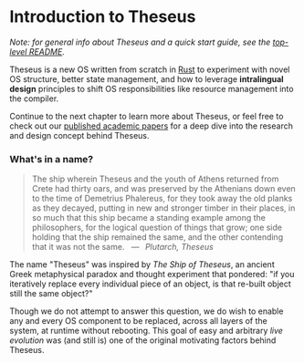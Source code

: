 # Introduction to Theseus

*Note: for general info about Theseus and a quick start guide, see the [top-level README](https://github.com/theseus-os/Theseus#readme).*


Theseus is a new OS written from scratch in [Rust](https://www.rust-lang.org/) to experiment with novel OS structure, better state management, and how to leverage **intralingual design** principles to shift OS responsibilities like resource management into the compiler.

Continue to the next chapter to learn more about Theseus, or feel free to check out our [published academic papers](misc/papers_presentations.md) for a deep dive into the research and design concept behind Theseus.


### What's in a name? 

> The ship wherein Theseus and the youth of Athens returned from Crete had thirty oars, and was preserved by the Athenians down even to the time of Demetrius Phalereus, for they took away the old planks as they decayed, putting in new and stronger timber in their places, in so much that this ship became a standing example among the philosophers, for the logical question of things that grow; one side holding that the ship remained the same, and the other contending that it was not the same.
> &nbsp; — &nbsp; *Plutarch, Theseus*

The name "Theseus" was inspired by *The Ship of Theseus*, an ancient Greek metaphysical paradox and thought experiment that pondered: "if you iteratively replace every individual piece of an object, is that re-built object still the same object?"

Though we do not attempt to answer this question, we do wish to enable any and every OS component to be replaced,  across all layers of the system, at runtime without rebooting. This goal of easy and arbitrary *live evolution* was (and still is) one of the original motivating factors behind Theseus.

